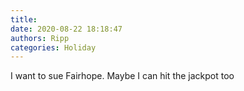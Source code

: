 ```yaml
---
title: 
date: 2020-08-22 18:18:47
authors: Ripp
categories: Holiday
---
```


 I want to sue Fairhope.  Maybe I can hit the jackpot too